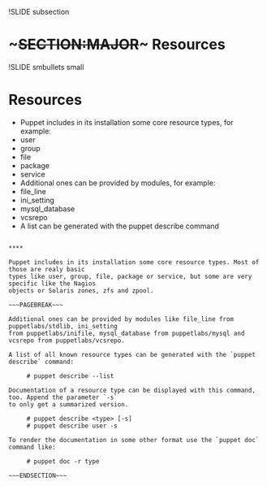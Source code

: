 !SLIDE subsection

# ~~~SECTION:MAJOR~~~ Resources


!SLIDE smbullets small
# Resources

* Puppet includes in its installation some core resource types, for example:
 * user
 * group
 * file
 * package
 * service
* Additional ones can be provided by modules, for example:
 * file_line
 * ini_setting
 * mysql_database
 * vcsrepo
* A list can be generated with the puppet describe command

~~~SECTION:handouts~~~

****

Puppet includes in its installation some core resource types. Most of those are realy basic
types like user, group, file, package or service, but some are very specific like the Nagios
objects or Solaris zones, zfs and zpool.

~~~PAGEBREAK~~~

Additional ones can be provided by modules like file_line from puppetlabs/stdlib, ini_setting
from puppetlabs/inifile, mysql_database from puppetlabs/mysql and vcsrepo from puppetlabs/vcsrepo.

A list of all known resource types can be generated with the `puppet describe` command:

     # puppet describe --list

Documentation of a resource type can be displayed with this command, too. Append the parameter `-s`
to only get a summarized version.

     # puppet describe <type> [-s]
     # puppet describe user -s

To render the documentation in some other format use the `puppet doc` command like:

     # puppet doc -r type

~~~ENDSECTION~~~
